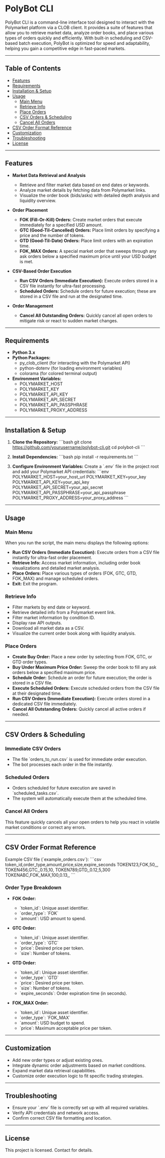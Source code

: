 # PolyBot CLI

PolyBot CLI is a command-line interface tool designed to interact with the Polymarket platform via a CLOB client. It provides a suite of features that allow you to retrieve market data, analyze order books, and place various types of orders quickly and efficiently. With built-in scheduling and CSV-based batch execution, PolyBot is optimized for speed and adaptability, helping you gain a competitive edge in fast-paced markets.

---

## Table of Contents

- [Features](#features)
- [Requirements](#requirements)
- [Installation & Setup](#installation--setup)
- [Usage](#usage)
  - [Main Menu](#main-menu)
  - [Retrieve Info](#retrieve-info)
  - [Place Orders](#place-orders)
  - [CSV Orders & Scheduling](#csv-orders--scheduling)
  - [Cancel All Orders](#cancel-all-orders)
- [CSV Order Format Reference](#csv-order-format-reference)
- [Customization](#customization)
- [Troubleshooting](#troubleshooting)
- [License](#license)

---

## Features

- **Market Data Retrieval and Analysis**
  - Retrieve and filter market data based on end dates or keywords.
  - Analyze market details by fetching data from Polymarket links.
  - Visualize the order book (bids/asks) with detailed depth analysis and liquidity overview.

- **Order Placement**
  - **FOK (Fill-Or-Kill) Orders:** Create market orders that execute immediately for a specified USD amount.
  - **GTC (Good-Til-Cancelled) Orders:** Place limit orders by specifying a price and the number of tokens.
  - **GTD (Good-Til-Date) Orders:** Place limit orders with an expiration time.
  - **FOK_MAX Orders:** A special market order that sweeps through any ask orders below a specified maximum price until your USD budget is met.

- **CSV-Based Order Execution**
  - **Run CSV Orders (Immediate Execution):** Execute orders stored in a CSV file instantly for ultra-fast processing.
  - **Scheduled Orders:** Schedule orders for future execution; these are stored in a CSV file and run at the designated time.

- **Order Management**
  - **Cancel All Outstanding Orders:** Quickly cancel all open orders to mitigate risk or react to sudden market changes.

---

## Requirements

- **Python 3.x**
- **Python Packages:**
  - py_clob_client (for interacting with the Polymarket API)
  - python-dotenv (for loading environment variables)
  - colorama (for colored terminal output)
- **Environment Variables:**
  - POLYMARKET_HOST
  - POLYMARKET_KEY
  - POLYMARKET_API_KEY
  - POLYMARKET_API_SECRET
  - POLYMARKET_API_PASSPHRASE
  - POLYMARKET_PROXY_ADDRESS

---

## Installation & Setup

1. **Clone the Repository:**
   \`\`\`bash
   git clone https://github.com/yourusername/polybot-cli.git
   cd polybot-cli
   \`\`\`

2. **Install Dependencies:**
   \`\`\`bash
   pip install -r requirements.txt
   \`\`\`

3. **Configure Environment Variables:**
   Create a \`.env\` file in the project root and add your Polymarket API credentials:
   \`\`\`env
   POLYMARKET_HOST=your_host_url
   POLYMARKET_KEY=your_key
   POLYMARKET_API_KEY=your_api_key
   POLYMARKET_API_SECRET=your_api_secret
   POLYMARKET_API_PASSPHRASE=your_api_passphrase
   POLYMARKET_PROXY_ADDRESS=your_proxy_address
   \`\`\`

---

## Usage

### Main Menu

When you run the script, the main menu displays the following options:

- **Run CSV Orders (Immediate Execution):** Execute orders from a CSV file instantly for ultra-fast order placement.
- **Retrieve Info:** Access market information, including order book visualizations and detailed market analysis.
- **Place Orders:** Place various types of orders (FOK, GTC, GTD, FOK_MAX) and manage scheduled orders.
- **Exit:** Exit the program.

### Retrieve Info

- Filter markets by end date or keyword.
- Retrieve detailed info from a Polymarket event link.
- Filter market information by condition ID.
- Display raw API outputs.
- Download all market data as a CSV.
- Visualize the current order book along with liquidity analysis.

### Place Orders

- **Create Buy Order:** Place a new order by selecting from FOK, GTC, or GTD order types.
- **Buy Under Maximum Price Order:** Sweep the order book to fill any ask orders below a specified maximum price.
- **Schedule Order:** Schedule an order for future execution; the order is stored in a CSV file.
- **Execute Scheduled Orders:** Execute scheduled orders from the CSV file at their designated time.
- **Run CSV Orders (Immediate Execution):** Execute orders stored in a dedicated CSV file immediately.
- **Cancel All Outstanding Orders:** Quickly cancel all active orders if needed.

---

## CSV Orders & Scheduling

### Immediate CSV Orders

- The file \`orders_to_run.csv\` is used for immediate order execution.
- The bot processes each order in the file instantly.

### Scheduled Orders

- Orders scheduled for future execution are saved in \`scheduled_tasks.csv\`.
- The system will automatically execute them at the scheduled time.

### Cancel All Orders

This feature quickly cancels all your open orders to help you react in volatile market conditions or correct any errors.

---

## CSV Order Format Reference

Example CSV file (\`example_orders.csv\`):
\`\`\`csv
token_id,order_type,amount,price,size,expire_seconds
TOKEN123,FOK,50,,,
TOKEN456,GTC,,0.15,10,
TOKEN789,GTD,,0.12,5,300
TOKENABC,FOK_MAX,100,0.13,,
\`\`\`

### Order Type Breakdown

- **FOK Order:**
  - \`token_id\`: Unique asset identifier.
  - \`order_type\`: \`FOK\`
  - \`amount\`: USD amount to spend.

- **GTC Order:**
  - \`token_id\`: Unique asset identifier.
  - \`order_type\`: \`GTC\`
  - \`price\`: Desired price per token.
  - \`size\`: Number of tokens.

- **GTD Order:**
  - \`token_id\`: Unique asset identifier.
  - \`order_type\`: \`GTD\`
  - \`price\`: Desired price per token.
  - \`size\`: Number of tokens.
  - \`expire_seconds\`: Order expiration time (in seconds).

- **FOK_MAX Order:**
  - \`token_id\`: Unique asset identifier.
  - \`order_type\`: \`FOK_MAX\`
  - \`amount\`: USD budget to spend.
  - \`price\`: Maximum acceptable price per token.

---

## Customization

- Add new order types or adjust existing ones.
- Integrate dynamic order adjustments based on market conditions.
- Expand market data retrieval capabilities.
- Customize order execution logic to fit specific trading strategies.

---

## Troubleshooting

- Ensure your \`.env\` file is correctly set up with all required variables.
- Verify API credentials and network access.
- Confirm correct CSV file formatting and location.

---

## License

This project is licensed. Contact for details.